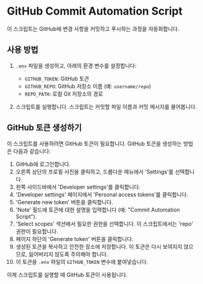 # GitHub Commit Automation Script

이 스크립트는 GitHub에 변경 사항을 커밋하고 푸시하는 과정을 자동화합니다.

## 사용 방법

1. `.env` 파일을 생성하고, 아래의 환경 변수를 설정합니다:
    - `GITHUB_TOKEN`: GitHub 토큰
    - `GITHUB_REPO`: GitHub 저장소 이름 (예: `username/repo`)
    - `REPO_PATH`: 로컬 Git 저장소의 경로

2. 스크립트를 실행합니다. 스크립트는 커밋할 파일 이름과 커밋 메시지를 물어봅니다.

## GitHub 토큰 생성하기

이 스크립트를 사용하려면 GitHub 토큰이 필요합니다. GitHub 토큰을 생성하는 방법은 다음과 같습니다:

1. GitHub에 로그인합니다.
2. 오른쪽 상단의 프로필 사진을 클릭하고, 드롭다운 메뉴에서 'Settings'를 선택합니다.
3. 왼쪽 사이드바에서 'Developer settings'를 클릭합니다.
4. 'Developer settings' 페이지에서 'Personal access tokens'를 클릭합니다.
5. 'Generate new token' 버튼을 클릭합니다.
6. 'Note' 필드에 토큰에 대한 설명을 입력합니다 (예: "Commit Automation Script").
7. 'Select scopes' 섹션에서 필요한 권한을 선택합니다. 이 스크립트에서는 'repo' 권한이 필요합니다.
8. 페이지 하단의 'Generate token' 버튼을 클릭합니다.
9. 생성된 토큰을 복사하고 안전한 장소에 저장합니다. 이 토큰은 다시 보여지지 않으므로, 잃어버리지 않도록 주의해야 합니다.
10. 이 토큰을 `.env` 파일의 `GITHUB_TOKEN` 변수에 붙여넣습니다.

이제 스크립트를 실행할 때 GitHub 토큰이 사용됩니다.